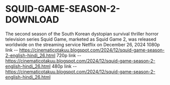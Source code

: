 # SQUID-GAME-SEASON-2-DOWNLOAD
The second season of the South Korean dystopian survival thriller horror television series Squid Game, marketed as Squid Game 2, was released worldwide on the streaming service Netflix on December 26, 2024
1080p link -- https://cinematicotakuu.blogspot.com/2024/12/squid-game-season-2-english-hindi_26.html
720p link -- https://cinematicotakuu.blogspot.com/2024/12/squid-game-season-2-english-hindi_26.html
480p link -- https://cinematicotakuu.blogspot.com/2024/12/squid-game-season-2-english-hindi_26.html
